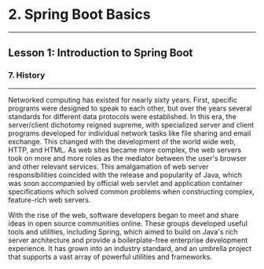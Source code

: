 # 2. Spring Boot Basics 
___

## Lesson 1: Introduction to Spring Boot 

### 7. History

___

Networked computing has existed for nearly sixty years. First, specific programs were designed to speak to each other, but over the years several standards for different data protocols were established. In this era, the server/client dichotomy reigned supreme, with specialized server and client programs developed for individual network tasks like file sharing and email exchange. This changed with the development of the world wide web, HTTP, and HTML. As web sites became more complex, the web servers took on more and more roles as the mediator between the user's browser and other relevant services. This amalgamation of web server responsibilities coincided with the release and popularity of Java, which was soon accompanied by official web servlet and application container specifications which solved common problems when constructing complex, feature-rich web servers.

With the rise of the web, software developers began to meet and share ideas in open source communities online. These groups developed useful tools and utilities, including Spring, which aimed to build on Java's rich server architecture and provide a boilerplate-free enterprise development experience. It has grown into an industry standard, and an umbrella project that supports a vast array of powerful utilities and frameworks.